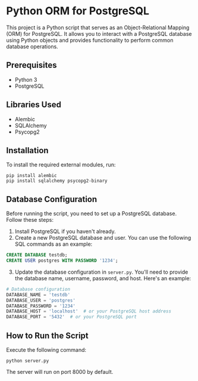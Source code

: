 # Python ORM for PostgreSQL

This project is a Python script that serves as an Object-Relational Mapping (ORM) for PostgreSQL. It allows you to interact with a PostgreSQL database using Python objects and provides functionality to perform common database operations.

## Prerequisites

- Python 3
- PostgreSQL

## Libraries Used

- Alembic
- SQLAlchemy
- Psycopg2

## Installation

To install the required external modules, run:

```
pip install alembic
pip install sqlalchemy psycopg2-binary
```

## Database Configuration

Before running the script, you need to set up a PostgreSQL database. Follow these steps:

1. Install PostgreSQL if you haven't already.
2. Create a new PostgreSQL database and user. You can use the following SQL commands as an example:

```sql
CREATE DATABASE testdb;
CREATE USER postgres WITH PASSWORD '1234';
```

3. Update the database configuration in `server.py`. You'll need to provide the database name, username, password, and host. Here's an example:

```python
# Database configuration
DATABASE_NAME = 'testdb'
DATABASE_USER = 'postgres'
DATABASE_PASSWORD = '1234'
DATABASE_HOST = 'localhost'  # or your PostgreSQL host address
DATABASE_PORT = '5432'  # or your PostgreSQL port
```

## How to Run the Script

Execute the following command:

```
python server.py
```

The server will run on port 8000 by default.
